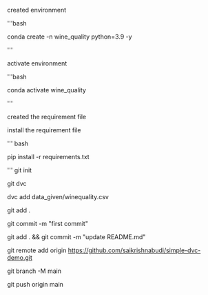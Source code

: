 created environment

'''bash

conda create -n wine_quality python=3.9 -y

'''

activate environment

'''bash

conda activate wine_quality

'''

created the requirement file

install the requirement file

''' bash

pip install -r requirements.txt

'''
git init

git dvc

dvc add data_given/winequality.csv

git add .

git commit -m "first commit"

git add . && git commit -m "update README.md"

git remote add origin https://github.com/saikrishnabudi/simple-dvc-demo.git

git branch -M main

git push origin main